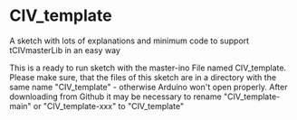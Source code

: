 # CIV_template
A sketch with lots of explanations and minimum code to support tCIVmasterLib in an easy way

This is a ready to run sketch with the master-ino File named CIV_template.
Please make sure, that the files of this sketch are in a directory with the same name
"CIV_template" - otherwise Arduino won't open properly. After downloading from Github 
it may be necessary to rename "CIV_template-main" or "CIV_template-xxx" to "CIV_template"
